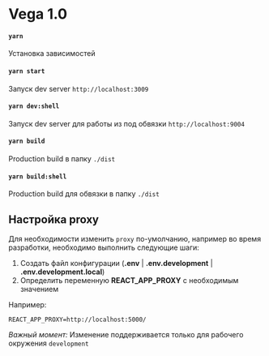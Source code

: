 # Vega 1.0

#### `yarn`
Установка зависимостей

#### `yarn start`
Запуск dev server `http://localhost:3009`

#### `yarn dev:shell`
Запуск dev server для работы из под обвязки `http://localhost:9004`

#### `yarn build`
Production build в папку `./dist`

#### `yarn build:shell`
Production build для обвязки в папку `./dist`

## Настройка proxy
Для необходимости изменить `proxy` по-умолчанию, например во время разработки, 
необходимо выполнить следующие шаги: 

1. Создать файл конфигурации (**.env** | **.env.development** | **.env.development.local**)
2. Определить переменную **REACT_APP_PROXY** с необходимым значением

Например: 
```
REACT_APP_PROXY=http://localhost:5000/
```

_Важный момент:_ Изменение поддерживается только для рабочего окружения `development`
